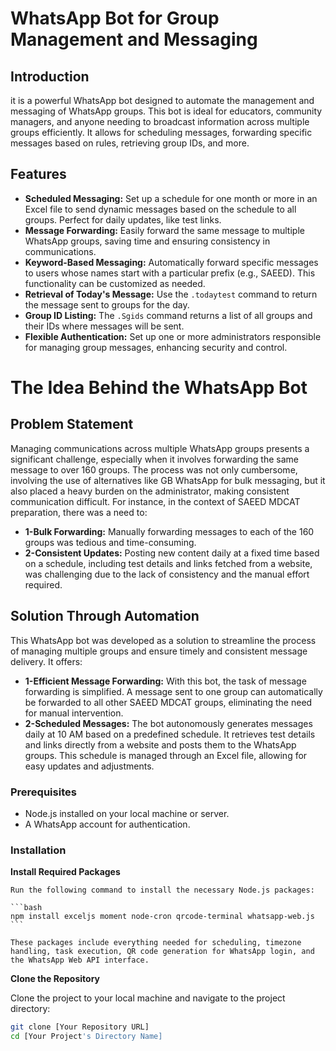 # WhatsApp Bot for Group Management and Messaging

## Introduction
it is a powerful WhatsApp bot designed to automate the management and messaging of WhatsApp groups. This bot is ideal for educators, community managers, and anyone needing to broadcast information across multiple groups efficiently. It allows for scheduling messages, forwarding specific messages based on rules, retrieving group IDs, and more.

## Features
- **Scheduled Messaging:** Set up a schedule for one month or more in an Excel file to send dynamic messages based on the schedule to all groups. Perfect for daily updates, like test links.
- **Message Forwarding:** Easily forward the same message to multiple WhatsApp groups, saving time and ensuring consistency in communications.
- **Keyword-Based Messaging:** Automatically forward specific messages to users whose names start with a particular prefix (e.g., SAEED). This functionality can be customized as needed.
- **Retrieval of Today's Message:** Use the `.todaytest` command to return the message sent to groups for the day.
- **Group ID Listing:** The `.Sgids` command returns a list of all groups and their IDs where messages will be sent.
- **Flexible Authentication:** Set up one or more administrators responsible for managing group messages, enhancing security and control.

# The Idea Behind the WhatsApp Bot

## Problem Statement
Managing communications across multiple WhatsApp groups presents a significant challenge, especially when it involves forwarding the same message to over 160 groups. The process was not only cumbersome, involving the use of alternatives like GB WhatsApp for bulk messaging, but it also placed a heavy burden on the administrator, making consistent communication difficult. For instance, in the context of SAEED MDCAT preparation, there was a need to:

- **1-Bulk Forwarding:** Manually forwarding messages to each of the 160 groups was tedious and time-consuming.
- **2-Consistent Updates:** Posting new content daily at a fixed time based on a schedule, including test details and links fetched from a website, was challenging due to the lack of consistency and the manual effort required.
## Solution Through Automation
This WhatsApp bot was developed as a solution to streamline the process of managing multiple groups and ensure timely and consistent message delivery. It offers:

- **1-Efficient Message Forwarding:** With this bot, the task of message forwarding is simplified. A message sent to one group can automatically be forwarded to all other SAEED MDCAT groups, eliminating the need for manual intervention.
- **2-Scheduled Messages:** The bot autonomously generates messages daily at 10 AM based on a predefined schedule. It retrieves test details and links directly from a website and posts them to the WhatsApp groups. This schedule is managed through an Excel file, allowing for easy updates and adjustments.

### Prerequisites
- Node.js installed on your local machine or server.
- A WhatsApp account for authentication.

### Installation
**Install Required Packages**

    Run the following command to install the necessary Node.js packages:

    ```bash
    npm install exceljs moment node-cron qrcode-terminal whatsapp-web.js
    ```

    These packages include everything needed for scheduling, timezone handling, task execution, QR code generation for WhatsApp login, and the WhatsApp Web API interface.

**Clone the Repository**

   Clone the project to your local machine and navigate to the project directory:

   ```bash
   git clone [Your Repository URL]
   cd [Your Project's Directory Name]
